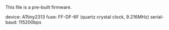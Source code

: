 This file is a pre-built firmware.

device: ATtiny2313
fuse: FF-DF-6F (quartz crystal clock, 9.216MHz)
serial-baud: 115200bps
